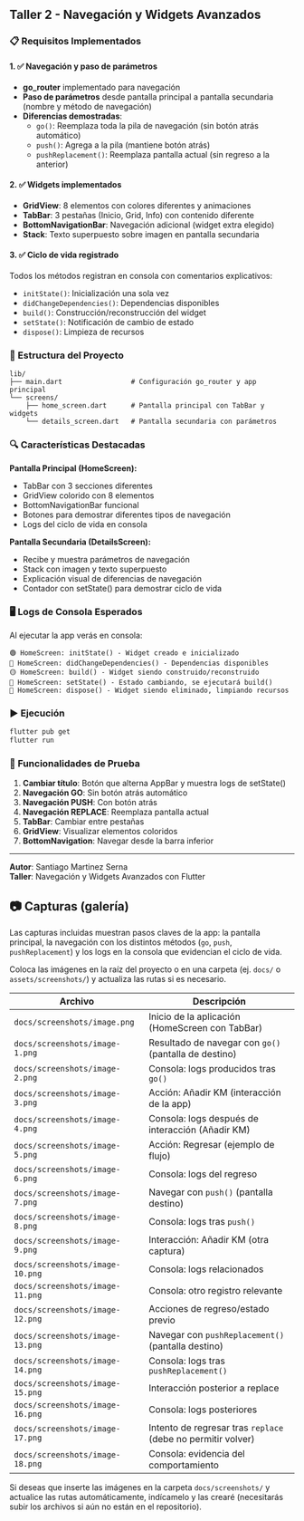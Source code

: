 ## Taller 2 - Navegación y Widgets Avanzados

### 📋 Requisitos Implementados

#### 1. ✅ Navegación y paso de parámetros
- **go_router** implementado para navegación
- **Paso de parámetros** desde pantalla principal a pantalla secundaria (nombre y método de navegación)
- **Diferencias demostradas**:
  - `go()`: Reemplaza toda la pila de navegación (sin botón atrás automático)
  - `push()`: Agrega a la pila (mantiene botón atrás)
  - `pushReplacement()`: Reemplaza pantalla actual (sin regreso a la anterior)

#### 2. ✅ Widgets implementados
- **GridView**: 8 elementos con colores diferentes y animaciones
- **TabBar**: 3 pestañas (Inicio, Grid, Info) con contenido diferente
- **BottomNavigationBar**: Navegación adicional (widget extra elegido)
- **Stack**: Texto superpuesto sobre imagen en pantalla secundaria

#### 3. ✅ Ciclo de vida registrado
Todos los métodos registran en consola con comentarios explicativos:
- `initState()`: Inicialización una sola vez
- `didChangeDependencies()`: Dependencias disponibles
- `build()`: Construcción/reconstrucción del widget
- `setState()`: Notificación de cambio de estado
- `dispose()`: Limpieza de recursos

### 📱 Estructura del Proyecto
```
lib/
├── main.dart                 # Configuración go_router y app principal
└── screens/
    ├── home_screen.dart      # Pantalla principal con TabBar y widgets
    └── details_screen.dart   # Pantalla secundaria con parámetros
```

### 🔍 Características Destacadas

**Pantalla Principal (HomeScreen):**
- TabBar con 3 secciones diferentes
- GridView colorido con 8 elementos
- BottomNavigationBar funcional
- Botones para demostrar diferentes tipos de navegación
- Logs del ciclo de vida en consola

**Pantalla Secundaria (DetailsScreen):**
- Recibe y muestra parámetros de navegación
- Stack con imagen y texto superpuesto
- Explicación visual de diferencias de navegación
- Contador con setState() para demostrar ciclo de vida

### 🖥️ Logs de Consola Esperados
Al ejecutar la app verás en consola:
```
🟢 HomeScreen: initState() - Widget creado e inicializado
🔵 HomeScreen: didChangeDependencies() - Dependencias disponibles
🟡 HomeScreen: build() - Widget siendo construido/reconstruido
🔴 HomeScreen: setState() - Estado cambiando, se ejecutará build()
🔴 HomeScreen: dispose() - Widget siendo eliminado, limpiando recursos
```

### ▶️ Ejecución
```bash
flutter pub get
flutter run
```

### 🎯 Funcionalidades de Prueba
1. **Cambiar título**: Botón que alterna AppBar y muestra logs de setState()
2. **Navegación GO**: Sin botón atrás automático
3. **Navegación PUSH**: Con botón atrás
4. **Navegación REPLACE**: Reemplaza pantalla actual
5. **TabBar**: Cambiar entre pestañas
6. **GridView**: Visualizar elementos coloridos
7. **BottomNavigation**: Navegar desde la barra inferior

---
**Autor**: Santiago Martinez Serna  
**Taller**: Navegación y Widgets Avanzados con Flutter

## 📷 Capturas (galería)

Las capturas incluidas muestran pasos claves de la app: la pantalla principal, la navegación con los distintos métodos (`go`, `push`, `pushReplacement`) y los logs en la consola que evidencian el ciclo de vida.

Coloca las imágenes en la raíz del proyecto o en una carpeta (ej. `docs/` o `assets/screenshots/`) y actualiza las rutas si es necesario.

| Archivo | Descripción |
|---|---|
| `docs/screenshots/image.png` | Inicio de la aplicación (HomeScreen con TabBar) |
| `docs/screenshots/image-1.png` | Resultado de navegar con `go()` (pantalla de destino) |
| `docs/screenshots/image-2.png` | Consola: logs producidos tras `go()` |
| `docs/screenshots/image-3.png` | Acción: Añadir KM (interacción de la app) |
| `docs/screenshots/image-4.png` | Consola: logs después de interacción (Añadir KM) |
| `docs/screenshots/image-5.png` | Acción: Regresar (ejemplo de flujo) |
| `docs/screenshots/image-6.png` | Consola: logs del regreso |
| `docs/screenshots/image-7.png` | Navegar con `push()` (pantalla destino) |
| `docs/screenshots/image-8.png` | Consola: logs tras `push()` |
| `docs/screenshots/image-9.png` | Interacción: Añadir KM (otra captura) |
| `docs/screenshots/image-10.png` | Consola: logs relacionados |
| `docs/screenshots/image-11.png` | Consola: otro registro relevante |
| `docs/screenshots/image-12.png` | Acciones de regreso/estado previo |
| `docs/screenshots/image-13.png` | Navegar con `pushReplacement()` (pantalla destino) |
| `docs/screenshots/image-14.png` | Consola: logs tras `pushReplacement()` |
| `docs/screenshots/image-15.png` | Interacción posterior a replace |
| `docs/screenshots/image-16.png` | Consola: logs posteriores |
| `docs/screenshots/image-17.png` | Intento de regresar tras `replace` (debe no permitir volver) |
| `docs/screenshots/image-18.png` | Consola: evidencia del comportamiento |

Si deseas que inserte las imágenes en la carpeta `docs/screenshots/` y actualice las rutas automáticamente, indícamelo y las crearé (necesitarás subir los archivos si aún no están en el repositorio).


